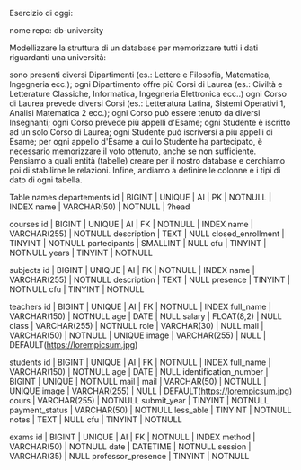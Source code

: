 Esercizio di oggi:

nome repo: db-university

Modellizzare la struttura di un database per memorizzare tutti i dati riguardanti una università:

sono presenti diversi Dipartimenti (es.: Lettere e Filosofia, Matematica, Ingegneria ecc.);
ogni Dipartimento offre più Corsi di Laurea (es.: Civiltà e Letterature Classiche, Informatica, Ingegneria Elettronica ecc..)
ogni Corso di Laurea prevede diversi Corsi (es.: Letteratura Latina, Sistemi Operativi 1, Analisi Matematica 2 ecc.);
ogni Corso può essere tenuto da diversi Insegnanti;
ogni Corso prevede più appelli d'Esame;
ogni Studente è iscritto ad un solo Corso di Laurea;
ogni Studente può iscriversi a più appelli di Esame;
per ogni appello d'Esame a cui lo Studente ha partecipato, è necessario memorizzare il voto ottenuto, anche se non sufficiente.
Pensiamo a quali entità (tabelle) creare per il nostro database e cerchiamo poi di stabilirne le relazioni. Infine, andiamo a definire le colonne e i tipi di dato di ogni tabella.

Table names
departements
id | BIGINT | UNIQUE | AI | PK | NOTNULL | INDEX name | VARCHAR(50) | NOTNULL | ?head

courses
id | BIGINT | UNIQUE | AI | FK | NOTNULL | INDEX name | VARCHAR(255) | NOTNULL description | TEXT | NULL closed_enrollment | TINYINT | NOTNULL partecipants | SMALLINT | NULL cfu | TINYINT | NOTNULL years | TINYINT | NOTNULL

subjects
id | BIGINT | UNIQUE | AI | FK | NOTNULL | INDEX name | VARCHAR(255) | NOTNULL description | TEXT | NULL presence | TINYINT | NOTNULL cfu | TINYINT | NOTNULL

teachers
id | BIGINT | UNIQUE | AI | FK | NOTNULL | INDEX full_name | VARCHAR(150) | NOTNULL age | DATE | NULL salary | FLOAT(8,2) | NULL class | VARCHAR(255) | NOTNULL role | VARCHAR(30) | NULL mail | VARCHAR(50) | NOTNULL | UNIQUE image | VARCHAR(255) | NULL | DEFAULT(https://lorempicsum.jpg)

students
id | BIGINT | UNIQUE | AI | FK | NOTNULL | INDEX full_name | VARCHAR(150) | NOTNULL age | DATE | NULL identification_number | BIGINT | UNIQUE | NOTNULL mail | mail | VARCHAR(50) | NOTNULL | UNIQUE image | VARCHAR(255) | NULL | DEFAULT(https://lorempicsum.jpg) cours | VARCHAR(255) | NOTNULL submit_year | TINYINT | NOTNULL payment_status | VARCHAR(50) | NOTNULL less_able | TINYINT | NOTNULL notes | TEXT | NULL cfu | TINYINT | NOTNULL

exams
id | BIGINT | UNIQUE | AI | FK | NOTNULL | INDEX method | VARCHAR(50) | NOTNULL date | DATETIME | NOTNULL session | VARCHAR(35) | NULL professor_presence | TINYINT | NOTNULL